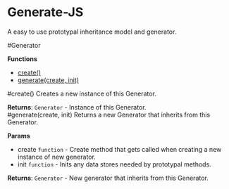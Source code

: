 Generate-JS
===========

A easy to use prototypal inheritance model and generator. 

#Generator

**Functions**

* [create()](#create)
* [generate(create, init)](#generate)
 
<a name="create"></a>
#create()
Creates a new instance of this Generator.

**Returns**: `Generator` - Instance of this Generator.  
<a name="generate"></a>
#generate(create, init)
Returns a new Generator that inherits from this Generator.

**Params**

- create `function` - Create method that gets called when creating a new instance of new generator.  
- init `function` - Inits any data stores needed by prototypal methods.  

**Returns**: `Generator` - New generator that inherits from this Generator.
